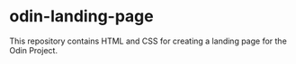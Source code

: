# odin-landing-page
This repository contains HTML and CSS for creating a landing page for the Odin Project.